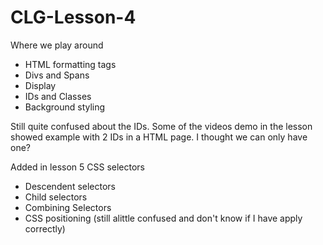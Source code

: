 # CLG-Lesson-4

Where we play around  
- HTML formatting tags
- Divs and Spans
- Display
- IDs and Classes
- Background styling

Still quite confused about the IDs. Some of the videos demo in the lesson showed example with 2 IDs in a HTML page. I thought we can only have one?


Added in lesson 5 CSS selectors
- Descendent selectors
- Child selectors
- Combining Selectors
- CSS positioning (still alittle confused and don't know if I have apply correctly)
